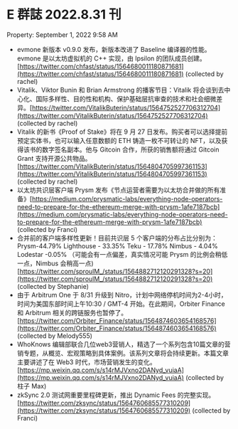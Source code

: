 # E 群誌 2022.8.31 刊

Property: September 1, 2022 9:58 AM

- evmone 新版本 v0.9.0 发布，新版本改进了 Baseline 编译器的性能。evmone 是以太坊虚拟机的 C++ 实现，由 Ipsilon 的团队成员创建。[https://twitter.com/chfast/status/1564680011180871681](https://twitter.com/chfast/status/1564680011180871681) (collected by rachel)
- Vitalik、Viktor Bunin 和 Brian Armstrong 的播客节目：Vitalik 将会谈到去中心化、国际多样性、目的性和机构、保护基础层抗审查的技术和社会细微差异。[https://twitter.com/VitalikButerin/status/1564752527706312704](https://twitter.com/VitalikButerin/status/1564752527706312704) (collected by rachel)
- Vitalik 的新书《Proof of Stake》将在 9 月 27 日发布。购买者可以选择提前预定实体书，也可以输入任意数额的 ETH 铸造一枚不可转让的 NFT，以及获得该书的数字签名副本。他与 Gitcoin 合作，所获的销售额将通过 Gitcoin Grant 支持开源公共物品。[https://twitter.com/VitalikButerin/status/1564804705997361153](https://twitter.com/VitalikButerin/status/1564804705997361153) (collected by rachel)
- 以太坊共识层客户端 Prysm 发布《节点运营者需要为以太坊合并做的所有准备》[https://medium.com/prysmatic-labs/everything-node-operators-need-to-prepare-for-the-ethereum-merge-with-prysm-1afe7187bcb](https://medium.com/prysmatic-labs/everything-node-operators-need-to-prepare-for-the-ethereum-merge-with-prysm-1afe7187bcb) (collected by Franci)
- 合并前的客户端多样性更新！目前共识层 5 个客户端的分布占比分别为：Prysm-44.79% Lighthouse - 33.35% Teku - 17.78% Nimbus - 4.04% Lodestar -0.05% （可能会有一点偏差，真实情况可能 Prysm 的比例会稍低一点，Nimbus 会稍高一点) [https://twitter.com/sproulM_/status/1564882712120291328?s=20](https://twitter.com/sproulM_/status/1564882712120291328?s=20) (collected by Stephanie)
- 由于 Arbitrum One 于 8/31 升级到 Nitro，计划中网络停机时间为2-4小时，时间为美国东部时间上午10:30 / GMT-4 开始。在此期间，Orbiter Finance 和 Arbitrum 相关的跨链服务也暂停了。[https://twitter.com/Orbiter_Finance/status/1564874603654168576](https://twitter.com/Orbiter_Finance/status/1564874603654168576) (collected by Melody555)
- WhoKnows 编辑部联合几位web3营销人，精选了一个系列包含10篇文章的营销专题，从概览、宏观策略到具体案例。该系列文章将会持续更新。本篇文章主要讲述了在 Web3  时代，市场营销发生的变化。[https://mp.weixin.qq.com/s/s14rMJVxno2DANyd_vuiaA](https://mp.weixin.qq.com/s/s14rMJVxno2DANyd_vuiaA) (collected by 柱子 Max)
- zkSync 2.0 测试网重要里程碑更新，推出 Dynamic Fees 的完整实现。[https://twitter.com/zksync/status/1564760685577310209](https://twitter.com/zksync/status/1564760685577310209) (collected by Franci)